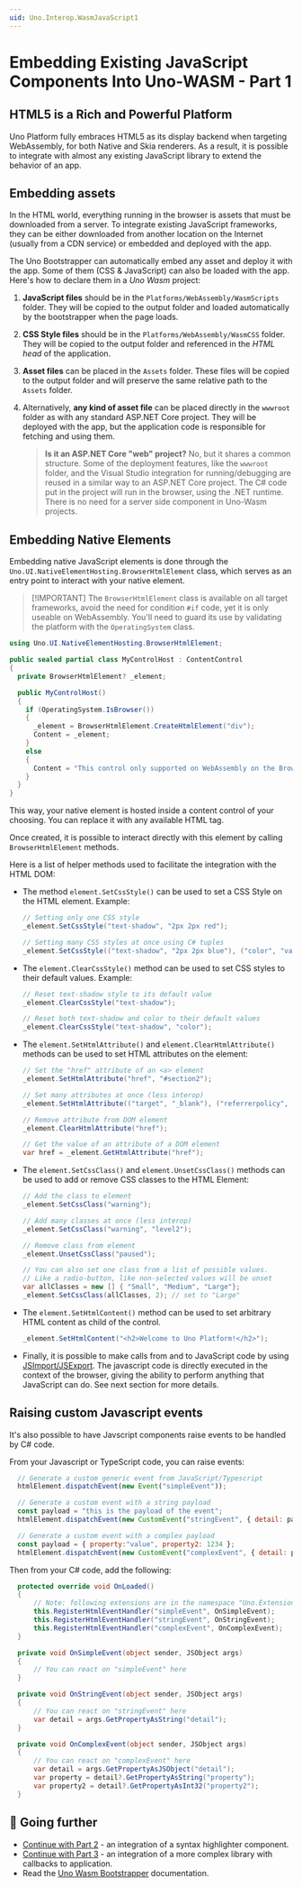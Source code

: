 ```yaml
---
uid: Uno.Interop.WasmJavaScript1
---
```


# Embedding Existing JavaScript Components Into Uno-WASM - Part 1

## HTML5 is a Rich and Powerful Platform

Uno Platform fully embraces HTML5 as its display backend when targeting WebAssembly, for both Native and Skia renderers. As a result, it is possible to integrate with almost any existing JavaScript library to extend the behavior of an app.

## Embedding assets

In the HTML world, everything running in the browser is assets that must be downloaded from a server. To integrate existing JavaScript frameworks, they can be either downloaded from another location on the Internet (usually from a CDN service) or embedded and deployed with the app.

The Uno Bootstrapper can automatically embed any asset and deploy it with the app. Some of them (CSS & JavaScript) can also be loaded with the app. Here's how to declare them in a *Uno Wasm* project:

1. **JavaScript files** should be in the `Platforms/WebAssembly/WasmScripts` folder. They will be copied to the output folder and loaded automatically by the bootstrapper when the page loads.

2. **CSS Style files** should be in the `Platforms/WebAssembly/WasmCSS` folder. They will be copied to the output folder and referenced in the *HTML head* of the application.

3. **Asset files** can be placed in the `Assets` folder. These files will be copied to the output folder and will preserve the same relative path to the `Assets` folder.

4. Alternatively, **any kind of asset file** can be placed directly in the `wwwroot` folder as with any standard ASP.NET Core project. They will be deployed with the app, but the application code is responsible for fetching and using them.

   > **Is it an ASP.NET Core "web" project?**
   > No, but it shares a common structure. Some of the deployment features, like the `wwwroot` folder, and the Visual Studio integration for running/debugging are reused in a similar way to an ASP.NET Core project. The C# code put in the project will run in the browser, using the .NET runtime. There is no need for a server side component in Uno-Wasm projects.

## Embedding Native Elements

Embedding native JavaScript elements is done through the `Uno.UI.NativeElementHosting.BrowserHtmlElement` class, which serves as an entry point to interact with your native element.

> [!IMPORTANT] The `BrowserHtmlElement` class is available on all target frameworks, avoid the need for condition `#if` code, yet it is only useable on WebAssembly. You'll need to guard its use by validating the platform with the `OperatingSystem` class.

```csharp
using Uno.UI.NativeElementHosting.BrowserHtmlElement;

public sealed partial class MyControlHost : ContentControl
{
  private BrowserHtmlElement? _element;

  public MyControlHost()
  {
    if (OperatingSystem.IsBrowser())
    {
      _element = BrowserHtmlElement.CreateHtmlElement("div");
      Content = _element;
    }
    else
    {
      Content = "This control only supported on WebAssembly on the Browser";
    }
  }
}
```

This way, your native element is hosted inside a content control of your choosing. You can replace it with any available HTML tag.

Once created, it is possible to interact directly with this element by calling `BrowserHtmlElement` methods.

Here is a list of helper methods used to facilitate the integration with the HTML DOM:

* The method `element.SetCssStyle()` can be used to set a CSS Style on the HTML element. Example:

  ```csharp
  // Setting only one CSS style
  _element.SetCssStyle("text-shadow", "2px 2px red");

  // Setting many CSS styles at once using C# tuples
  _element.SetCssStyle(("text-shadow", "2px 2px blue"), ("color", "var(--app-fg-color1)"));
  ```

* The `element.ClearCssStyle()` method can be used to set CSS styles to their default values. Example:

  ```csharp
  // Reset text-shadow style to its default value
  _element.ClearCssStyle("text-shadow");

  // Reset both text-shadow and color to their default values
  _element.ClearCssStyle("text-shadow", "color");
  ```

* The `element.SetHtmlAttribute()` and `element.ClearHtmlAttribute()` methods can be used to set HTML attributes on the element:

  ```csharp
  // Set the "href" attribute of an <a> element
  _element.SetHtmlAttribute("href", "#section2");

  // Set many attributes at once (less interop)
  _element.SetHtmlAttribute(("target", "_blank"), ("referrerpolicy", "no-referrer"));

  // Remove attribute from DOM element
  _element.ClearHtmlAttribute("href");

  // Get the value of an attribute of a DOM element
  var href = _element.GetHtmlAttribute("href");
  ```

* The `element.SetCssClass()` and `element.UnsetCssClass()` methods can be used to add or remove CSS classes to the HTML Element:

  ```csharp
  // Add the class to element
  _element.SetCssClass("warning");

  // Add many classes at once (less interop)
  _element.SetCssClass("warning", "level2");

  // Remove class from element
  _element.UnsetCssClass("paused");

  // You can also set one class from a list of possible values.
  // Like a radio-button, like non-selected values will be unset
  var allClasses = new [] { "Small", "Medium", "Large"};
  _element.SetCssClass(allClasses, 2); // set to "Large"
  ```

* The `element.SetHtmlContent()` method can be used to set arbitrary HTML content as child of the control.

  ```csharp
  _element.SetHtmlContent("<h2>Welcome to Uno Platform!</h2>");
  ```

* Finally, it is possible to make calls from and to JavaScript code by using [JSImport/JSExport](xref:Uno.Wasm.Bootstrap.JSInterop). The javascript code is directly executed in the context of the browser, giving the ability to perform anything that JavaScript can do. See next section for more details.

## Raising custom Javascript events

It's also possible to have Javscript components raise events to be handled by C# code.

From your Javascript or TypeScript code, you can raise events:

```javascript
  // Generate a custom generic event from JavaScript/Typescript
  htmlElement.dispatchEvent(new Event("simpleEvent"));

  // Generate a custom event with a string payload
  const payload = "this is the payload of the event";
  htmlElement.dispatchEvent(new CustomEvent("stringEvent", { detail: payload }));

  // Generate a custom event with a complex payload
  const payload = { property:"value", property2: 1234 };
  htmlElement.dispatchEvent(new CustomEvent("complexEvent", { detail: payload }));
```

Then from your C# code, add the following:

```csharp
  protected override void OnLoaded()
  {
      // Note: following extensions are in the namespace "Uno.Extensions"
      this.RegisterHtmlEventHandler("simpleEvent", OnSimpleEvent);
      this.RegisterHtmlEventHandler("stringEvent", OnStringEvent);
      this.RegisterHtmlEventHandler("complexEvent", OnComplexEvent);
  }

  private void OnSimpleEvent(object sender, JSObject args)
  {
      // You can react on "simpleEvent" here
  }

  private void OnStringEvent(object sender, JSObject args)
  {
      // You can react on "stringEvent" here
      var detail = args.GetPropertyAsString("detail");
  }

  private void OnComplexEvent(object sender, JSObject args)
  {
      // You can react on "complexEvent" here
      var detail = args.GetPropertyAsJSObject("detail");
      var property = detail?.GetPropertyAsString("property");
      var property2 = detail?.GetPropertyAsInt32("property2");
  }
```

## 🔬 Going further

* [Continue with Part 2](xref:Uno.Interop.WasmJavaScript2) - an integration of a syntax highlighter component.
* [Continue with Part 3](xref:Uno.Interop.WasmJavaScript3) - an integration of a more complex library with callbacks to application.
* Read the [Uno Wasm Bootstrapper](xref:UnoWasmBootstrap.Overview) documentation.
